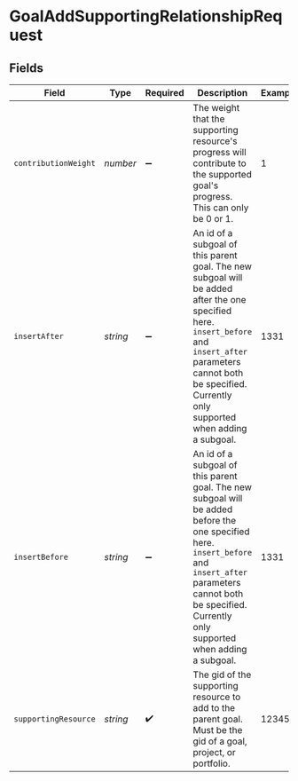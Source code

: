 # GoalAddSupportingRelationshipRequest


## Fields

| Field                                                                                                                                                                                                                        | Type                                                                                                                                                                                                                         | Required                                                                                                                                                                                                                     | Description                                                                                                                                                                                                                  | Example                                                                                                                                                                                                                      |
| ---------------------------------------------------------------------------------------------------------------------------------------------------------------------------------------------------------------------------- | ---------------------------------------------------------------------------------------------------------------------------------------------------------------------------------------------------------------------------- | ---------------------------------------------------------------------------------------------------------------------------------------------------------------------------------------------------------------------------- | ---------------------------------------------------------------------------------------------------------------------------------------------------------------------------------------------------------------------------- | ---------------------------------------------------------------------------------------------------------------------------------------------------------------------------------------------------------------------------- |
| `contributionWeight`                                                                                                                                                                                                         | *number*                                                                                                                                                                                                                     | :heavy_minus_sign:                                                                                                                                                                                                           | The weight that the supporting resource's progress will contribute to the supported goal's progress. This can only be 0 or 1.                                                                                                | 1                                                                                                                                                                                                                            |
| `insertAfter`                                                                                                                                                                                                                | *string*                                                                                                                                                                                                                     | :heavy_minus_sign:                                                                                                                                                                                                           | An id of a subgoal of this parent goal. The new subgoal will be added after the one specified here. `insert_before` and `insert_after` parameters cannot both be specified. Currently only supported when adding a subgoal.  | 1331                                                                                                                                                                                                                         |
| `insertBefore`                                                                                                                                                                                                               | *string*                                                                                                                                                                                                                     | :heavy_minus_sign:                                                                                                                                                                                                           | An id of a subgoal of this parent goal. The new subgoal will be added before the one specified here. `insert_before` and `insert_after` parameters cannot both be specified. Currently only supported when adding a subgoal. | 1331                                                                                                                                                                                                                         |
| `supportingResource`                                                                                                                                                                                                         | *string*                                                                                                                                                                                                                     | :heavy_check_mark:                                                                                                                                                                                                           | The gid of the supporting resource to add to the parent goal. Must be the gid of a goal, project, or portfolio.                                                                                                              | 12345                                                                                                                                                                                                                        |